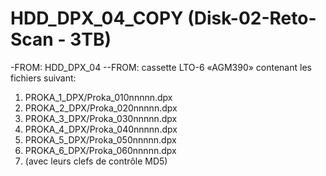 # HDD_DPX_04_COPY (Disk-02-Reto-Scan - 3TB)
-FROM: HDD_DPX_04
  --FROM: cassette LTO-6 «AGM390» contenant les fichiers suivant:
1. PROKA_1_DPX/Proka_010nnnnn.dpx
2. PROKA_2_DPX/Proka_020nnnnn.dpx
3. PROKA_3_DPX/Proka_030nnnnn.dpx
4. PROKA_4_DPX/Proka_040nnnnn.dpx
5. PROKA_5_DPX/Proka_050nnnnn.dpx
6. PROKA_6_DPX/Proka_060nnnnn.dpx
7. (avec leurs clefs de contrôle MD5)
